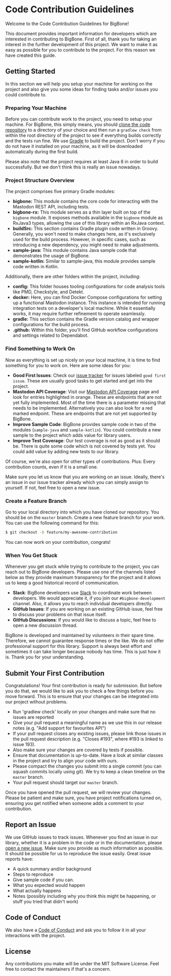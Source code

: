# Code Contribution Guidelines

Welcome to the Code Contribution Guidelines for BigBone!

This document provides important information for developers which are interested in contributing to BigBone. First of all, thank you for 
taking an interest in the further development of this project. We want to make it as easy as possible for you to contribute to the project. 
For this reason we have created this guide.

## Getting Started

In this section we will help you setup your machine for working on the project and also give you some ideas for finding tasks and/or issues
you could contribute to.

### Preparing Your Machine

Before you can contribute work to the project, you need to setup your machine. For BigBone, this simply means, you should [clone the code
repository](https://docs.github.com/en/repositories/creating-and-managing-repositories/cloning-a-repository) to a directory of your choice and 
then run a `gradlew check` from within the root directory of the project to see if everything builds correctly and the tests run fine. We use 
[Gradle](https://gradle.org/) to build the project. Don't worry if you do not have it installed on your machine, as it will be downloaded 
automatically during the first build.

Please also note that the project requires at least Java 8 in order to build successfully. But we don't think this is really an issue nowadays.

### Project Structure Overview

The project comprises five primary Gradle modules:

- **bigbone:** This module contains the core code for interacting with the Mastodon REST API, including tests.
- **bigbone-rx:** This module serves as a thin layer built on top of the `bigbone` module. It exposes methods available in the `bigbone` module as RxJava3 types, allowing the use of this library within an RxJava context.
- **buildSrc:** This section contains Gradle plugin code written in Groovy. Generally, you won't need to make changes here, as it's exclusively used for the build process. However, in specific cases, such as introducing a new dependency, you might need to make adjustments.
- **sample-java:** This module contains Java sample code that demonstrates the usage of BigBone.
- **sample-kotlin:** Similar to sample-java, this module provides sample code written in Kotlin.

Additionally, there are other folders within the project, including:

- **config:** This folder houses tooling configurations for code analysis tools like PMD, Checkstyle, and Detekt.
- **docker:** Here, you can find Docker Compose configurations for setting up a functional Mastodon instance. This instance is intended for running integration tests on a developer's local machine. While it essentially works, it may require further refinement to operate seamlessly.
- **gradle:** This section contains the Gradle version catalog and wrapper configurations for the build process.
- **.github:** Within this folder, you'll find GitHub workflow configurations and settings related to Dependabot.

### Find Something to Work On

Now as everything is set up nicely on your local machine, it is time to find something for you to work on. Here are some ideas for you:

- **Good First Issues**: Check our [issue tracker](https://github.com/andregasser/bigbone/issues) for issues labeled `good first issue`. 
  These are usually good tasks to get started and get into the project.
- **Mastodon API Coverage**: Visit our [Mastodon API Coverage](https://github.com/andregasser/bigbone/wiki/Mastodon-API-Coverage) page and look 
  for entries highlighted in orange. These are endpoints that are not yet fully implemented. Most of the time there is a parameter missing that 
  needs to be implemented. Alternatively you can also look for a red marked endpoint. These are endpoints that are not yet supported by BigBone.
- **Improve Sample Code**: BigBone provides sample code in two of the modules (`sample-java` and `sample-kotlin`). You could contribute a new 
  sample to the project which adds value for library users.
- **Improve Test Coverage**: Our test coverage is not as good as it should be. There is quite some code which is not covered by tests yet. You
  could add value by adding new tests to our library.

Of course, we're also open for other types of contributions. Plus: Every contribution counts, even if it is a small one.

Make sure you let us know that you are working on an issue. Ideally, there's an issue in our issue tracker already which you can simply assign
to yourself. If not, feel free to open a new issue.

### Create a Feature Branch

Go to your local directory into which you have cloned our repository. You should be on the `master` branch. Create a new feature branch for your
work. You can use the following command for this:

```bash
$ git checkout -b feature/my-awesome-contribution
```

You can now work on your contribution, congrats! 

### When You Get Stuck

Whenever you get stuck while trying to contribute to the project, you can reach out to BigBone developers. Please use one of the channels listed
below as they provide maximum transparency for the project and it allows us to keep a good historical record of communication. 

- **Slack**: BigBone developers use [Slack](https://github.com/andregasser/bigbone/discussions/151) to coordinate work between developers. We
  would appreciate it, if you join our `#bigbone-development` channel. Also, it allows you to reach individual developers directly.
- **GitHub Issues**: If you are working on an existing GitHub issue, feel free to discuss your problems on that issue itself.
- **GitHub Discussions**: If you would like to discuss a topic, feel free to open a new discussion thread.

BigBone is developed and maintained by volunteers in their spare time. Therefore, we cannot guarantee response times or the like. We do not 
offer professional support for this library. Support is always best effort and sometimes it can take longer because nobody has time. This is 
just how it is. Thank you for your understanding.

## Submit Your First Contribution

Congratulations! Your first contribution is ready for submission. But before you do that, we would like to ask you to check a few 
things before you move forward. This is to ensure that your changes can be integrated into our project without problems.

- Run 'gradlew check' locally on your changes and make sure that no issues are reported
- Give your pull request a meaningful name as we use this in our release notes (e.g. "Add support for favourites API")
- If your pull request closes any existing issues, please link those issues in the pull request description (e.g. "Closes #193", where
  #193 is linked to issue 193).
- Also make sure your changes are covered by tests if possible.
- Ensure that documentation is up-to-date. Have a look at similar classes in the project and try to align your code with ours.
- Please compact the changes you submit into a single commit (you can squash commits locally using git). We try to keep a clean timeline
  on the `master` branch.
- Your pull request should target our `master` branch.

Once you have opened the pull request, we will review your changes. Please be patient and make sure, you have project notifications
turned on, ensuring you get notified when someone adds a comment to your contribution.  

## Report an Issue

We use GitHub issues to track issues. Whenever you find an issue in our library, whether it is a problem in the code or in the documentation,
please [open a new issue](https://github.com/andregasser/bigbone/issues). Make sure you provide as much information as possible. It 
should be possible for us to reproduce the issue easily. Great issue reports have:

- A quick summary and/or background
- Steps to reproduce
- Give sample code if you can.
- What you expected would happen
- What actually happens
- Notes (possibly including why you think this might be happening, or stuff you tried that didn't work)

## Code of Conduct

We also have a [Code of Conduct](CODE_OF_CONDUCT.md) and ask you to follow it in all your interactions with the project.

## License

Any contributions you make will be under the MIT Software License. Feel free to contact the maintainers if that's a concern.
